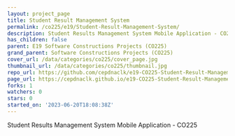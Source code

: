 ```yaml
---
layout: project_page
title: Student Result Management System
permalink: /co225/e19/Student-Result-Management-System/
description: Student Results Management System Mobile Application - CO225
has_children: false
parent: E19 Software Constructions Projects (CO225)
grand_parent: Software Constructions Projects (CO225)
cover_url: /data/categories/co225/cover_page.jpg
thumbnail_url: /data/categories/co225/thumbnail.jpg
repo_url: https://github.com/cepdnaclk/e19-CO225-Student-Result-Management-System
page_url: https://cepdnaclk.github.io/e19-CO225-Student-Result-Management-System
forks: 1
watchers: 0
stars: 0
started_on: '2023-06-20T18:08:38Z'
---
```


Student Results Management System Mobile Application - CO225